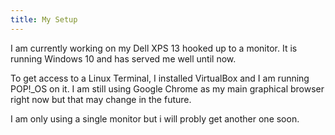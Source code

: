 ```yaml
---
title: My Setup
---
```


I am currently working on my Dell XPS 13 hooked up to a monitor. It is running Windows 10 and has served me well until now.

To get access to a Linux Terminal, I installed VirtualBox and I am running POP!\_OS on it. I am still using Google Chrome as my main graphical browser right now but that may change in the future.

I am only using a single monitor but i will probly get another one soon.
